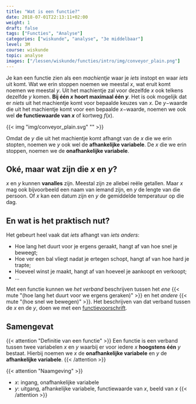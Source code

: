 ```yaml
---
title: "Wat is een functie?"
date: 2018-07-01T22:13:11+02:00
weight: 1
draft: false
tags: ["Functies", "Analyse"]
categories: ["wiskunde", "analyse", "3e middelbaar"]
level: 3M
course: wiskunde
topic: analyse
images: ["/lessen/wiskunde/functies/intro/img/conveyor_plain.png"]
---
```


Je kan een functie zien als een _machientje_ waar je _iets_ instopt en waar
_iets_ uit komt. Wat we erin stoppen noemen we meestal $x$, wat eruit komt noemen
we meestal $y$. Uit het machientje zal voor dezelfde $x$
ook telkens dezelfde $y$ komen. **Bij één $x$ hoort
maximaal één $y$**. Het is ook mogelijk dat er _niets_ uit het
machientje komt voor bepaalde keuzes van $x$. De $y-$waarde die uit het
machientje komt voor een bepaalde $x-$waarde, noemen we ook wel **de
functiewaarde van $x$** of kortweg $f(x)$.

{{< img "img/conveyor_plain.svg" "" >}}

Omdat de $y$ die uit het machientje komt afhangt van de $x$ die we erin stopten,
noemen we $y$ ook wel de **afhankelijke variabele**. De $x$ die we erin stoppen,
noemen we de **onafhankelijke variabele**.

## Oké, maar wat zijn die $x$ en $y$?

$x$ en $y$ kunnen **vanalles** zijn. Meestal zijn ze allebei reële
getallen. Maar $x$ mag ook bijvoorbeeld een
naam van iemand zijn, en $y$ de lengte van die persoon. Of $x$ kan een datum
zijn en $y$ de gemiddelde temperatuur op die dag.

## En wat is het praktisch nut?

Het gebeurt heel vaak dat _iets_ afhangt van _iets anders_:

-   Hoe lang het duurt voor je ergens geraakt, hangt af van hoe snel je beweegt;
-   Hoe ver een bal vliegt nadat je ertegen schopt, hangt af van hoe hard je trapte;
-   Hoeveel winst je maakt, hangt af van hoeveel je aankoopt en verkoopt;
-   ...

Met een functie kunnen we _het verband_ beschrijven tussen het _ene_
{{< mute "(hoe lang het duurt voor we ergens geraken)" >}}
en het _andere_ {{< mute "(hoe snel we bewegen)" >}}. Het beschrijven van dat
verband tussen de $x$ en de $y$, doen we met een [functievoorschrift](voorschrift).

## Samengevat

{{< attention "Definitie van een functie" >}}
Een functie is een verband tussen twee variabelen $x$ en $y$ waarbij er voor
iedere $x$ **hoogstens één** $y$ bestaat. Hierbij noemen we $x$ de **onafhankelijke
variabele** en $y$ de **afhankelijke variabele**.
{{< /attention >}}

{{< attention "Naamgeving" >}}

-   $x$: ingang, onafhankelijke variabele
-   $y$: uitgang, afhankelijke variabele, functiewaarde van $x$, beeld van $x$
    {{< /attention >}}

